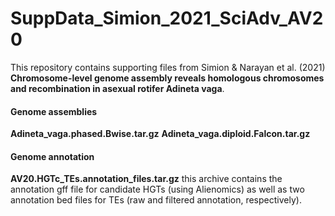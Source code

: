 # SuppData_Simion_2021_SciAdv_AV20

This repository contains supporting files from Simion & Narayan et al. (2021) **Chromosome-level genome assembly reveals homologous chromosomes and recombination in asexual rotifer Adineta vaga**.

#### Genome assemblies

**Adineta_vaga.phased.Bwise.tar.gz**
**Adineta_vaga.diploid.Falcon.tar.gz**

#### Genome annotation

**AV20.HGTc_TEs.annotation_files.tar.gz**
this archive contains the annotation gff file for candidate HGTs (using Alienomics) as well as two annotation bed files for TEs (raw and filtered annotation, respectively).

